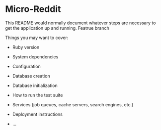# Micro-Reddit

This README would normally document whatever steps are necessary to get the
application up and running.
Featrue branch 

Things you may want to cover:

* Ruby version

* System dependencies

* Configuration

* Database creation

* Database initialization

* How to run the test suite

* Services (job queues, cache servers, search engines, etc.)

* Deployment instructions

* ...
